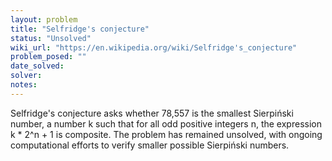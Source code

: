 ```yaml
---
layout: problem
title: "Selfridge's conjecture"
status: "Unsolved"
wiki_url: "https://en.wikipedia.org/wiki/Selfridge's_conjecture"
problem_posed: ""
date_solved:
solver:
notes:
---
```

Selfridge's conjecture asks whether 78,557 is the smallest Sierpiński number, a number k such that for all odd positive integers n, the expression k * 2^n + 1 is composite. The problem has remained unsolved, with ongoing computational efforts to verify smaller possible Sierpiński numbers.